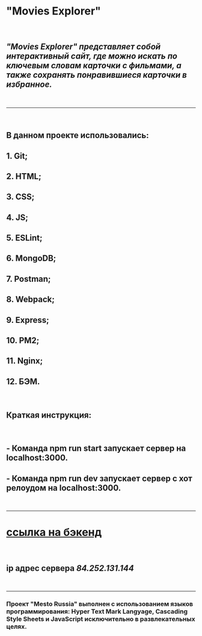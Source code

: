 # **"Movies Explorer"** 
<br />

## *"Movies Explorer" представляет собой интерактивный сайт, где можно искать по ключевым словам карточки с фильмами, а также сохранять понравившиеся карточки в избранное.*
<br />

---
<br />

## В данном проекте использовались: 

## 1. Git;
## 2. HTML;
## 3. CSS;
## 4. JS;
## 5. ESLint;
## 6. MongoDB;
## 7. Postman;
## 8. Webpack;
## 9. Express;
## 10. PM2;
## 11. Nginx;
## 12. БЭМ.
<br />

## Краткая инструкция:
<br />

## - Команда npm run start запускает сервер на localhost:3000.
## - Команда npm run dev запускает сервер с хот релоудом на localhost:3000.
<br />

---

# [ссылка на бэкенд](https://api.prof.movies.explorer.nomoredomains.club/)

<br />

## **ip адрес сервера** _84.252.131.144_
<br />

---

### Проект "Mesto Russia" выполнен с использованием языков программирования: Hyper Text Mark Langyage, Cascading Style Sheets и JavaScript исключительно в развлекательных целях.
